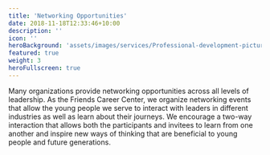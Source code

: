 ```yaml
---
title: 'Networking Opportunities'
date: 2018-11-18T12:33:46+10:00
description: ''
icon: ''
heroBackground: 'assets/images/services/Professional-development-picture.jpg'
featured: true
weight: 3
heroFullscreen: true
---
```


Many organizations provide networking opportunities across all levels of leadership. As the Friends Career Center, we organize networking events that allow the young people we serve to interact with leaders in different industries as well as learn about their journeys. We encourage a two-way interaction that allows both the participants and invitees to learn from one another and inspire new ways of thinking that are beneficial to young people and future generations. 
